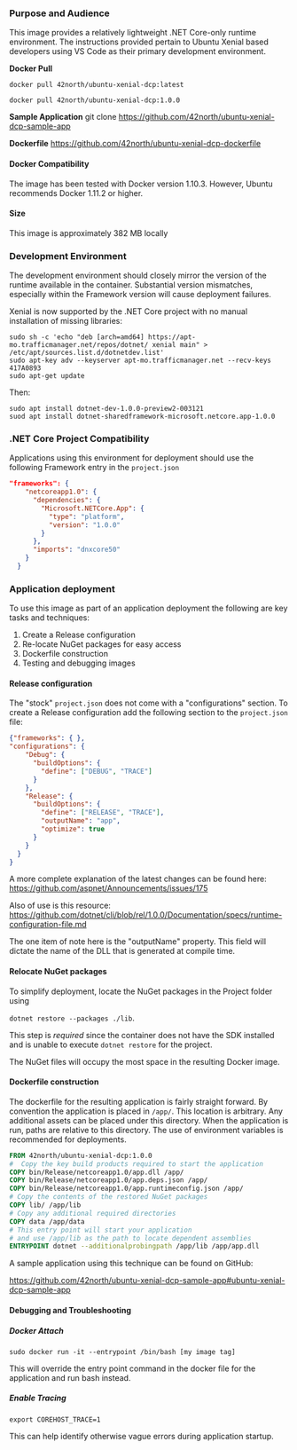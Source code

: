 ### Purpose and Audience
This image provides a relatively lightweight .NET Core-only runtime environment. The instructions provided pertain to Ubuntu Xenial based developers using VS Code as their primary development environment.

**Docker Pull**

`docker pull 42north/ubuntu-xenial-dcp:latest`

`docker pull 42north/ubuntu-xenial-dcp:1.0.0`

**Sample Application**
git clone https://github.com/42north/ubuntu-xenial-dcp-sample-app

**Dockerfile**
https://github.com/42north/ubuntu-xenial-dcp-dockerfile

#### Docker Compatibility
The image has been tested with Docker version 1.10.3. However, Ubuntu recommends Docker 1.11.2 or higher.

#### Size
This image is approximately 382 MB locally

### Development Environment
The development environment should closely mirror the version of the runtime available in the container. Substantial version mismatches, especially within the Framework version will cause deployment failures.

Xenial is now supported by the .NET Core project with no manual installation of missing libraries:

```
sudo sh -c 'echo "deb [arch=amd64] https://apt-mo.trafficmanager.net/repos/dotnet/ xenial main" > /etc/apt/sources.list.d/dotnetdev.list'
sudo apt-key adv --keyserver apt-mo.trafficmanager.net --recv-keys 417A0893
sudo apt-get update
```
  
  Then:
```
sudo apt install dotnet-dev-1.0.0-preview2-003121
suod apt install dotnet-sharedframework-microsoft.netcore.app-1.0.0
```


### .NET Core Project Compatibility
Applications using this environment for deployment should use the following Framework entry in the `project.json`

```json
"frameworks": {
    "netcoreapp1.0": {
      "dependencies": {
        "Microsoft.NETCore.App": {
          "type": "platform",
          "version": "1.0.0"
        }
      },
      "imports": "dnxcore50"
    }
  }
```


### Application deployment
To use this image as part of an application deployment the following are key tasks and techniques:

1. Create a Release configuration
2. Re-locate NuGet packages for easy access
3. Dockerfile construction
4. Testing and debugging images

#### Release configuration
The "stock" `project.json` does not come with a "configurations" section. To create a Release configuration add the following section to the `project.json` file:

```json
{"frameworks": { },
"configurations": {
    "Debug": {
      "buildOptions": {
        "define": ["DEBUG", "TRACE"]
      }
    },
    "Release": {
      "buildOptions": {
        "define": ["RELEASE", "TRACE"],
        "outputName": "app",
        "optimize": true
      }
    }
  }
}
```
A more complete explanation of the latest changes can be found here: https://github.com/aspnet/Announcements/issues/175

Also of use is this resource: https://github.com/dotnet/cli/blob/rel/1.0.0/Documentation/specs/runtime-configuration-file.md

The one item of note here is the "outputName" property. This field will dictate the name of the DLL that is generated at compile time.

#### Relocate NuGet packages
To simplify deployment, locate the NuGet packages in the Project folder using 

`dotnet restore --packages ./lib`.

This step is *required* since the container does not have the SDK installed and is unable to execute `dotnet restore` for the project.

The NuGet files will occupy the most space in the resulting Docker image.

#### Dockerfile construction
The dockerfile for the resulting application is fairly straight forward. By convention the application is placed in `/app/`. This location is arbitrary. Any additional assets can be placed under this directory. When the application is run, paths are relative to this directory. The use of environment variables is recommended for deployments.

```Dockerfile
FROM 42north/ubuntu-xenial-dcp:1.0.0
#  Copy the key build products required to start the application
COPY bin/Release/netcoreapp1.0/app.dll /app/
COPY bin/Release/netcoreapp1.0/app.deps.json /app/
COPY bin/Release/netcoreapp1.0/app.runtimeconfig.json /app/
# Copy the contents of the restored NuGet packages
COPY lib/ /app/lib
# Copy any additional required directories
COPY data /app/data
# This entry point will start your application 
# and use /app/lib as the path to locate dependent assemblies
ENTRYPOINT dotnet --additionalprobingpath /app/lib /app/app.dll
```

A sample application using this technique can be found on GitHub:

https://github.com/42north/ubuntu-xenial-dcp-sample-app#ubuntu-xenial-dcp-sample-app

#### Debugging and Troubleshooting

##### Docker Attach

`sudo docker run -it --entrypoint /bin/bash [my image tag]`

This will override the entry point command in the docker file for the application and run bash instead.

##### Enable Tracing

`export COREHOST_TRACE=1`

This can help identify otherwise vague errors during application startup.


 

